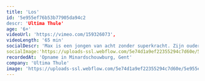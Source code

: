 ```yaml
---
title: 'Los'
id: '5e955ef76b53b77905da94c2
descr: 'Ultima Thule'
age: '6+'
videoUrl: 'https://vimeo.com/159326073',
videoLength: '65 min'
socialDescr: 'Max is een jongen van acht zonder superkracht. Zijn ouders zijn net uit-één.Weg van de plaats waar alles één is. Nu woont hij twee keer in de stad. Twee keer in een appartementsblok. Twee keer op de tweeëntwintigste verdieping. Eén keer in het noorden. Eén keer in het zuiden. Álles is anders nu. Zijn vader kan niet meer schrijven. In zijn oud huis wonen enkel nog de muizen. Hij moet zich aanpassen. Zijn moeder koopt een nieuw kleed. En alles zit LOS.Maar los blijft niet los. Niet voor altijd. Zonder dat Max het doorheeft wordt los gewoon…minder los. Los is een frisse, intieme, grappige en poëtische voorstelling over vasthouden en loslaten. '
socialImage:'https://uploads-ssl.webflow.com/5e74d1a9ef22355294c7d60e/5e955ed179f302374d6a69ba_UltimaThule_Los.jpg'
recordedAt: 'Opname in Minardschouwburg, Gent'
company: 'Ultima Thule'
image: 'https://uploads-ssl.webflow.com/5e74d1a9ef22355294c7d60e/5e955ed179f302374d6a69ba_UltimaThule_Los.jpg'
---
```

